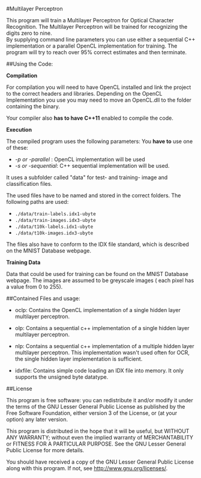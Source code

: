 #Multilayer Perceptron

This program will train a Multilayer Perceptron for Optical Character Recognition. The Multilayer Perceptron will be trained for recognizing the digits zero to nine.  
By supplying command line parameters you can use either a sequential C++ implementation or a parallel OpenCL implementation for training. The program will try to reach over 95% correct estimates and then terminate.

##Using the Code:

**Compilation**

For compilation you will need to have OpenCL installed and link the project to the correct headers and libraries. Depending on the OpenCL Implementation you use you may need to move an OpenCL.dll to the folder containing the binary.

Your compiler also **has to have C++11** enabled to compile the code.

**Execution**

The compiled program uses the following parameters:
You **have to** use one of these:
- *-p or -parallel* : OpenCL implementation will be used
- *-s or -sequential*: C++ sequential implementation will be used.

It uses a subfolder called "data" for test- and training- image and classification files.

The used files have to be named and stored in the correct folders.
The following paths are used:

- `./data/train-labels.idx1-ubyte`
- `./data/train-images.idx3-ubyte`
- `./data/t10k-labels.idx1-ubyte`
- `./data/t10k-images.idx3-ubyte`


The files also have to conform to the IDX file standard, which is described on the MNIST Database webpage.


**Training Data**

Data that could be used for training can be found on the MNIST Database webpage. The images are assumed to be greyscale images ( each pixel has a value from 0 to 255).

##Contained Files and usage:

- oclp: Contains the OpenCL implementation of a single hidden layer multilayer perceptron.

- olp: Contains a sequential c++ implementation of a single hidden layer multilayer perceptron.

- nlp: Contains a sequential c++ implementation of a multiple hidden layer multilayer perceptron. This implementation wasn't used often for OCR, the single hidden layer implementation is sufficient.

- idxfile: Contains simple code loading an IDX file into memory. It only supports the unsigned byte datatype.


##License

This program is free software: you can redistribute it and/or modify it under the terms of the GNU Lesser General Public License as published by the Free Software Foundation, either version 3 of the License, or (at your option) any later version.

This program is distributed in the hope that it will be useful, but WITHOUT ANY WARRANTY; without even the implied warranty of MERCHANTABILITY or FITNESS FOR A PARTICULAR PURPOSE.  See the GNU Lesser General Public License for more details.

You should have received a copy of the GNU Lesser General Public License along with this program.  If not, see <http://www.gnu.org/licenses/>.
